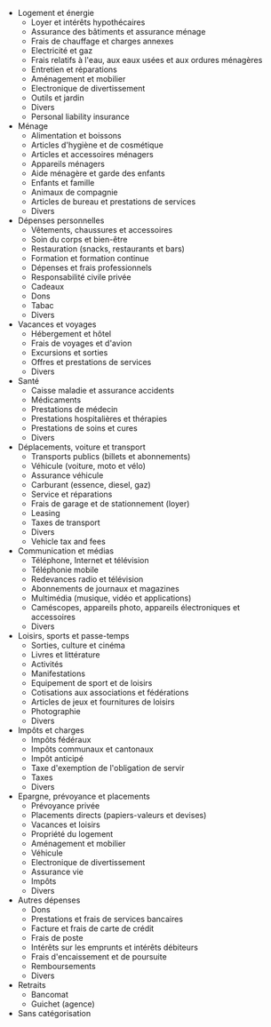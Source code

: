 * Logement et énergie
  * Loyer et intérêts hypothécaires
  * Assurance des bâtiments et assurance ménage
  * Frais de chauffage et charges annexes
  * Electricité et gaz
  * Frais relatifs à l'eau, aux eaux usées et aux ordures ménagères
  * Entretien et réparations
  * Aménagement et mobilier
  * Electronique de divertissement
  * Outils et jardin
  * Divers
  * Personal liability insurance
* Ménage
  * Alimentation et boissons
  * Articles d'hygiène et de cosmétique
  * Articles et accessoires ménagers
  * Appareils ménagers
  * Aide ménagère et garde des enfants
  * Enfants et famille
  * Animaux de compagnie
  * Articles de bureau et prestations de services
  * Divers
* Dépenses personnelles
  * Vêtements, chaussures et accessoires
  * Soin du corps et bien-être
  * Restauration (snacks, restaurants et bars)
  * Formation et formation continue
  * Dépenses et frais professionnels
  * Responsabilité civile privée
  * Cadeaux
  * Dons
  * Tabac
  * Divers
* Vacances et voyages
  * Hébergement et hôtel
  * Frais de voyages et d'avion
  * Excursions et sorties
  * Offres et prestations de services
  * Divers
* Santé
  * Caisse maladie et assurance accidents
  * Médicaments
  * Prestations de médecin
  * Prestations hospitalières et thérapies
  * Prestations de soins et cures
  * Divers
* Déplacements, voiture et transport
  * Transports publics (billets et abonnements)
  * Véhicule (voiture, moto et vélo)
  * Assurance véhicule
  * Carburant (essence, diesel, gaz)
  * Service et réparations
  * Frais de garage et de stationnement (loyer)
  * Leasing
  * Taxes de transport
  * Divers
  * Vehicle tax and fees
* Communication et médias
  * Téléphone, Internet et télévision
  * Téléphonie mobile
  * Redevances radio et télévision
  * Abonnements de journaux et magazines
  * Multimédia (musique, vidéo et applications)
  * Caméscopes, appareils photo, appareils électroniques et accessoires
  * Divers
* Loisirs, sports et passe-temps
  * Sorties, culture et cinéma
  * Livres et littérature
  * Activités
  * Manifestations
  * Equipement de sport et de loisirs
  * Cotisations aux associations et fédérations
  * Articles de jeux et fournitures de loisirs
  * Photographie
  * Divers
* Impôts et charges
  * Impôts fédéraux
  * Impôts communaux et cantonaux
  * Impôt anticipé
  * Taxe d'exemption de l'obligation de servir
  * Taxes
  * Divers
* Epargne, prévoyance et placements
  * Prévoyance privée
  * Placements directs (papiers-valeurs et devises)
  * Vacances et loisirs
  * Propriété du logement
  * Aménagement et mobilier
  * Véhicule
  * Electronique de divertissement
  * Assurance vie
  * Impôts
  * Divers
* Autres dépenses
  * Dons
  * Prestations et frais de services bancaires
  * Facture et frais de carte de crédit
  * Frais de poste
  * Intérêts sur les emprunts et intérêts débiteurs
  * Frais d'encaissement et de poursuite
  * Remboursements
  * Divers
* Retraits
  * Bancomat
  * Guichet (agence)
* Sans catégorisation
